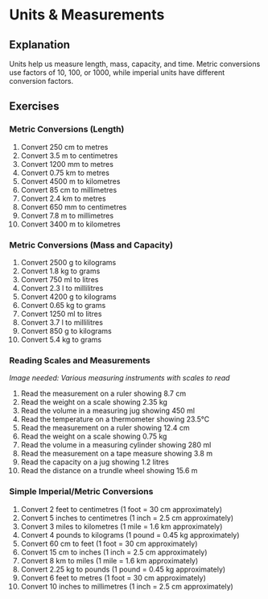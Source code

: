 # Units & Measurements

## Explanation
Units help us measure length, mass, capacity, and time. Metric conversions use factors of 10, 100, or 1000, while imperial units have different conversion factors.

## Exercises

### Metric Conversions (Length)
1. Convert 250 cm to metres
2. Convert 3.5 m to centimetres
3. Convert 1200 mm to metres
4. Convert 0.75 km to metres
5. Convert 4500 m to kilometres
6. Convert 85 cm to millimetres
7. Convert 2.4 km to metres
8. Convert 650 mm to centimetres
9. Convert 7.8 m to millimetres
10. Convert 3400 m to kilometres

### Metric Conversions (Mass and Capacity)
1. Convert 2500 g to kilograms
2. Convert 1.8 kg to grams
3. Convert 750 ml to litres
4. Convert 2.3 l to millilitres
5. Convert 4200 g to kilograms
6. Convert 0.65 kg to grams
7. Convert 1250 ml to litres
8. Convert 3.7 l to millilitres
9. Convert 850 g to kilograms
10. Convert 5.4 kg to grams

### Reading Scales and Measurements
*Image needed: Various measuring instruments with scales to read*
1. Read the measurement on a ruler showing 8.7 cm
2. Read the weight on a scale showing 2.35 kg
3. Read the volume in a measuring jug showing 450 ml
4. Read the temperature on a thermometer showing 23.5°C
5. Read the measurement on a ruler showing 12.4 cm
6. Read the weight on a scale showing 0.75 kg
7. Read the volume in a measuring cylinder showing 280 ml
8. Read the measurement on a tape measure showing 3.8 m
9. Read the capacity on a jug showing 1.2 litres
10. Read the distance on a trundle wheel showing 15.6 m

### Simple Imperial/Metric Conversions
1. Convert 2 feet to centimetres (1 foot = 30 cm approximately)
2. Convert 5 inches to centimetres (1 inch = 2.5 cm approximately)
3. Convert 3 miles to kilometres (1 mile = 1.6 km approximately)
4. Convert 4 pounds to kilograms (1 pound = 0.45 kg approximately)
5. Convert 60 cm to feet (1 foot = 30 cm approximately)
6. Convert 15 cm to inches (1 inch = 2.5 cm approximately)
7. Convert 8 km to miles (1 mile = 1.6 km approximately)
8. Convert 2.25 kg to pounds (1 pound = 0.45 kg approximately)
9. Convert 6 feet to metres (1 foot = 30 cm approximately)
10. Convert 10 inches to millimetres (1 inch = 2.5 cm approximately)